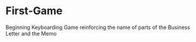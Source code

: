 # First-Game
Beginning Keyboarding Game reinforcing the name of parts of the Business Letter and the Memo

